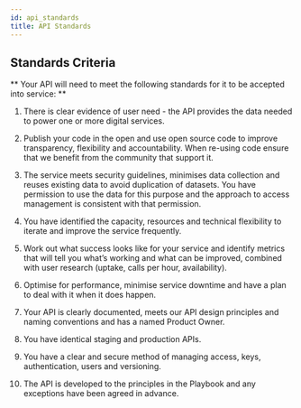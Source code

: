 ```yaml
---
id: api_standards
title: API Standards
---
```


## Standards  Criteria

** Your API will need to meet the following standards for it to be accepted into service: **

1. There is clear evidence of user need - the API provides the data needed to power one or more digital services.

2. Publish your code in the open and use open source code to improve transparency, flexibility and accountability.  When re-using code ensure that we benefit from the community that support it.

3. The service meets security guidelines, minimises data collection and reuses existing data to avoid duplication of datasets.  You have permission to use the data for this purpose and the approach to access management is consistent with that permission.

4. You have identified the capacity, resources and technical flexibility to iterate and improve the service frequently.

5. Work out what success looks like for your service and identify metrics that will tell you what’s working and what can be improved, combined with user research (uptake, calls per hour, availability).

6. Optimise for performance, minimise service downtime and have a plan to deal with it when it does happen.

7. Your API is clearly documented, meets our API design principles and naming conventions and has a named Product Owner.

8. You have identical staging and production APIs.

9. You have a clear and secure method of managing access, keys, authentication, users and versioning.

10. The API is developed to the principles in the Playbook and any exceptions have been agreed in advance.